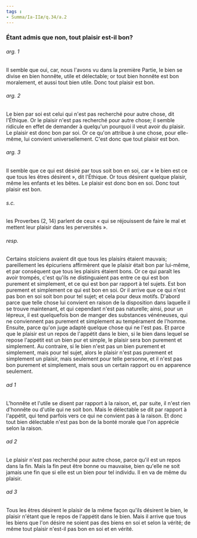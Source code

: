 ```yaml
---
tags : 
- Summa/Ia-IIæ/q.34/a.2
---
```


### Étant admis que non, tout plaisir est-il bon?

###### arg. 1
Il semble que oui, car, nous l'avons vu dans la première Partie, le bien se divise en bien honnête, utile et délectable; or tout bien honnête est bon moralement, et aussi tout bien utile. Donc tout plaisir est bon. 

###### arg. 2
Le bien par soi est celui qui n'est pas recherché pour autre chose, dit l'Éthique. Or le plaisir n'est pas recherché pour autre chose; il semble ridicule en effet de demander à quelqu'un pourquoi il veut avoir du plaisir. Le plaisir est donc bon par soi. Or ce qu'on attribue à une chose, pour elle-même, lui convient universellement. C'est donc que tout plaisir est bon. 

###### arg. 3
Il semble que ce qui est désiré par tous soit bon en soi, car « le bien est ce que tous les êtres désirent », dit l'Éthique. Or tous désirent quelque plaisir, même les enfants et les bêtes. Le plaisir est donc bon en soi. Donc tout plaisir est bon. 

###### s.c.
les Proverbes (2, 14) parlent de ceux « qui se réjouissent de faire le mal et mettent leur plaisir dans les perversités ». 

###### resp.
Certains stoïciens avaient dit que tous les plaisirs étaient mauvais; pareillement les épicuriens affirmèrent que le plaisir était bon par lui-même, et par conséquent que tous les plaisirs étaient bons. Or ce qui paraît les avoir trompés, c'est qu'ils ne distinguaient pas entre ce qui est bon purement et simplement, et ce qui est bon par rapport à tel sujets. Est bon purement et simplement ce qui est bon en soi. Or il arrive que ce qui n'est pas bon en soi soit bon pour tel sujet; et cela pour deux motifs. D'abord parce que telle chose lui convient en raison de la disposition dans laquelle il se trouve maintenant, et qui cependant n'est pas naturelle; ainsi, pour un lépreux, il est quelquefois bon de manger des substances vénéneuses, qui ne conviennent pas purement et simplement au tempérament de l'homme. Ensuite, parce qu'on juge adapté quelque chose qui ne l'est pas. Et parce que le plaisir est un repos de l'appétit dans le bien, si le bien dans lequel se repose l'appétit est un bien pur et simple, le plaisir sera bon purement et simplement. Au contraire, si le bien n'est pas un bien purement et simplement, mais pour tel sujet, alors le plaisir n'est pas purement et simplement un plaisir, mais seulement pour telle personne, et il n'est pas bon purement et simplement, mais sous un certain rapport ou en apparence seulement. 

###### ad 1
L'honnête et l'utile se disent par rapport à la raison, et, par suite, il n'est rien d'honnête ou d'utile qui ne soit bon. Mais le délectable se dit par rapport à l'appétit, qui tend parfois vers ce qui ne convient pas à la raison. Et donc tout bien délectable n'est pas bon de la bonté morale que l'on apprécie selon la raison. 

###### ad 2
Le plaisir n'est pas recherché pour autre chose, parce qu'il est un repos dans la fin. Mais la fin peut être bonne ou mauvaise, bien qu'elle ne soit jamais une fin que si elle est un bien pour tel individu. Il en va de même du plaisir. 

###### ad 3
Tous les êtres désirent le plaisir de la même façon qu'ils désirent le bien, le plaisir n'étant que le repos de l'appétit dans le bien. Mais il arrive que tous les biens que l'on désire ne soient pas des biens en soi et selon la vérité; de même tout plaisir n'est-il pas bon en soi et en vérité. 


